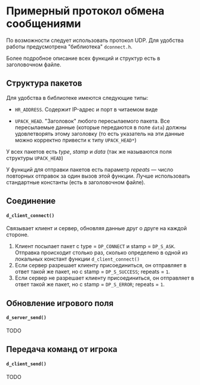 # Примерный протокол обмена сообщениями #

По возможности следует использовать протокол UDP. Для удобства работы предусмотрена "библиотека" `dconnect.h`.

Более подробное описание всех функций и структур есть в заголовочном файле.




## Структура пакетов ##

Для удобства в библиотеке имеются следующие типы:

* `HR_ADDRESS`. Содержит IP-адрес и порт в читаемом виде

* `UPACK_HEAD`. "Заголовок" любого пересылаемого пакета. Все пересылаемые данные (которые передаются в поле `data`) должны удовлетворять этому заголовку (то есть указатель на эти данные можно корректно привести к типу `UPACK_HEAD*`)

У всех пакетов есть *type*, *stamp* и *data* (так же называются поля структуры `UPACK_HEAD`)

У функций для отправки пакетов есть параметр *repeats* &mdash; число повторных отправок за один вызов этой функции. Лучше использовать стандартные константы (есть в заголовочном файле).




## Соединение ##

#### `d_client_connect()` ####

Связывает клиент и сервер, обновляя данные друг о друге на каждой стороне.

1. Клиент посылает пакет с type = `DP_CONNECT` и stamp = `DP_S_ASK`. Отправка происходит столько раз, сколько определено в одной из локальных констант функции `d_client_connect()`
2. Если сервер разрешает клиенту присоединиться, он отправляет в ответ такой же пакет, но с stamp = `DP_S_SUCCESS`; repeats = `1`.
3. Если сервер не разрешает клиенту присоединиться, он отправляет в ответ такой же пакет, но с stamp = `DP_S_ERROR`; repeats = `1`.




## Обновление игрового поля ##

#### `d_server_send()` ####

TODO




## Передача команд от игрока ##

#### `d_client_send()` ####

TODO

